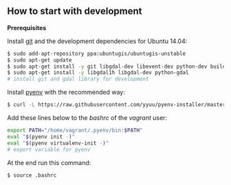 ## How to start with development

**Prerequisites**

Install [git](https://git-scm.com/) and the development dependencies for Ubuntu 14.04:

```bash
$ sudo add-apt-repository ppa:ubuntugis/ubuntugis-unstable
$ sudo apt-get update
$ sudo apt-get install -y git libgdal-dev libevent-dev python-dev build-essential
$ sudo apt-get install -y libgdal1h libgdal-dev python-gdal
# install git and gdal library for development
```

Install [pyenv](https://github.com/yyuu/pyenv) with the recommended way:

```bash
$ curl -L https://raw.githubusercontent.com/yyuu/pyenv-installer/master/bin/pyenv-installer | bash
```

Add these lines below to the *bashrc* of the *vagrant* user:

```bash
export PATH="/home/vagrant/.pyenv/bin:$PATH"
eval "$(pyenv init -)"
eval "$(pyenv virtualenv-init -)"
# export variable for pyenv
```

At the end run this command:

```bash
$ source .bashrc
```
